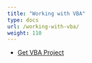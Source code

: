 ```yaml
---
title: "Working with VBA"
type: docs
url: /working-with-vba/
weight: 110
---
```


- [Get VBA Project](/get-vba-project/)

